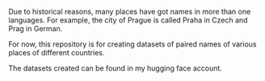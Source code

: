 Due to historical reasons, many places have got names in more than one languages. For example, the city of Prague is called Praha in Czech and Prag in German.

For now, this repository is for creating datasets of paired names of various places of different countries.

The datasets created can be found in my hugging face account. 
